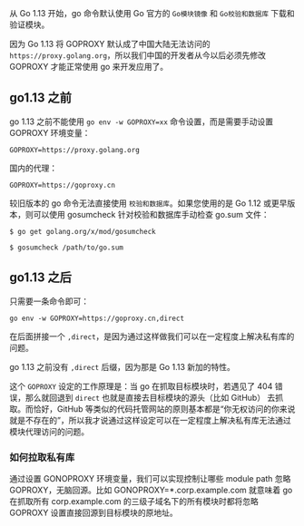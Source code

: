 从 Go 1.13 开始，go 命令默认使用 Go 官方的 `Go模块镜像` 和 `Go校验和数据库` 下载和验证模块。

因为 Go 1.13 将 GOPROXY 默认成了中国大陆无法访问的 `https://proxy.golang.org`，所以我们中国的开发者从今以后必须先修改 GOPROXY 才能正常使用 go 来开发应用了。

## go1.13 之前

go 1.13 之前不能使用 `go env -w GOPROXY=xx` 命令设置，而是需要手动设置 GOPROXY 环境变量：

```
GOPROXY=https://proxy.golang.org
```

国内的代理：

```
GOPROXY=https://goproxy.cn
```

较旧版本的 go 命令无法直接使用 `校验和数据库`。如果您使用的是 Go 1.12 或更早版本，则可以使用 gosumcheck 针对校验和数据库手动检查 go.sum 文件：

```
$ go get golang.org/x/mod/gosumcheck

$ gosumcheck /path/to/go.sum
```

## go1.13 之后

只需要一条命令即可：

```
go env -w GOPROXY=https://goproxy.cn,direct
```

在后面拼接一个 `,direct`，是因为通过这样做我们可以在一定程度上解决私有库的问题。

go 1.13 之前没有 `,direct` 后缀，因为那是 Go 1.13 新加的特性。

这个 `GOPROXY` 设定的工作原理是：当 go 在抓取目标模块时，若遇见了 404 错误，那么就回退到 `direct` 也就是直接去目标模块的源头（比如 GitHub） 去抓取。而恰好，GitHub 等类似的代码托管网站的原则基本都是“你无权访问的你来说就是不存在的”，所以我才说通过这样设定可以在一定程度上解决私有库无法通过模块代理访问的问题。

### 如何拉取私有库

通过设置 GONOPROXY 环境变量，我们可以实现控制让哪些 module path 忽略 GOPROXY，无脑回源。比如 GONOPROXY=*.corp.example.com 就意味着 go 在抓取所有 corp.example.com 的三级子域名下的所有模块时都将忽略 GOPROXY 设置直接回源到目标模块的原地址。


